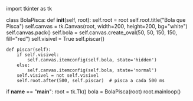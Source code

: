 import tkinter as tk

class BolaPisca:
    def __init__(self, root):
        self.root = root
        self.root.title("Bola que Pisca")
        self.canvas = tk.Canvas(root, width=200, height=200, bg="white")
        self.canvas.pack()
        self.bola = self.canvas.create_oval(50, 50, 150, 150, fill="red")
        self.visivel = True
        self.piscar()

    def piscar(self):
        if self.visivel:
            self.canvas.itemconfig(self.bola, state='hidden')
        else:
            self.canvas.itemconfig(self.bola, state='normal')
        self.visivel = not self.visivel
        self.root.after(500, self.piscar)  # pisca a cada 500 ms

if __name__ == "__main__":
    root = tk.Tk()
    bola = BolaPisca(root)
    root.mainloop()
